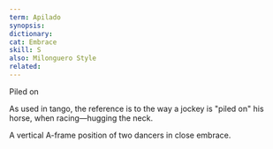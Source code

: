 ```yaml
---
term: Apilado
synopsis:
dictionary:
cat: Embrace
skill: S
also: Milonguero Style
related:
---
```

Piled on

As used in tango, the reference is to the way a jockey is
"piled on" his horse, when racing—hugging the neck.

A vertical A-frame position of two dancers in close embrace.
